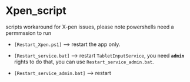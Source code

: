 # Xpen_script
scripts workaround for X-pen issues, please note powershells need a permmssion to run

* `[Restart_Xpen.ps1]` --> restart the app only.

* `[Restart_service.bat]` --> restart `TabletInputService`, you need **`admin`** rights to do that, you can use `Restart_service_admin.bat`.
* `[Restart_service_admin.bat]` --> restart 
